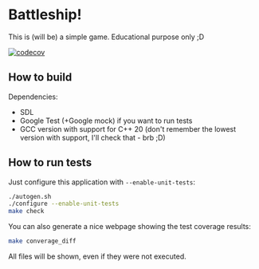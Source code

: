 # Battleship!

This is (will be) a simple game. Educational purpose only ;D

[![codecov](https://codecov.io/gh/giovannicuriel/battleship-game/branch/main/graph/badge.svg?token=3UT1LPVXYJ)](https://codecov.io/gh/giovannicuriel/battleship-game)

## How to build

Dependencies:
 - SDL
 - Google Test (+Google mock) if you want to run tests
 - GCC version with support for C++ 20 (don't remember the lowest version with
   support, I'll check that - brb ;D)

## How to run tests

Just configure this application with `--enable-unit-tests`:

```bash
./autogen.sh
./configure --enable-unit-tests
make check
```

You can also generate a nice webpage showing the test coverage results:

```bash
make converage_diff
```

All files will be shown, even if they were not executed.
